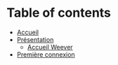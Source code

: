 # Table of contents

* [Accueil](README.md)
* [Présentation](presentation/README.md)
  * [Accueil Weever](presentation/accueil-weever.md)
* [Première connexion](connexion.md)

